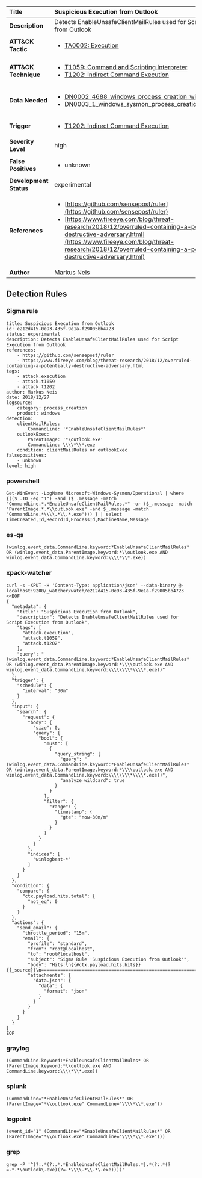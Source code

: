 | Title                    | Suspicious Execution from Outlook       |
|:-------------------------|:------------------|
| **Description**          | Detects EnableUnsafeClientMailRules used for Script Execution from Outlook |
| **ATT&amp;CK Tactic**    |  <ul><li>[TA0002: Execution](https://attack.mitre.org/tactics/TA0002)</li></ul>  |
| **ATT&amp;CK Technique** | <ul><li>[T1059: Command and Scripting Interpreter](https://attack.mitre.org/techniques/T1059)</li><li>[T1202: Indirect Command Execution](https://attack.mitre.org/techniques/T1202)</li></ul>  |
| **Data Needed**          | <ul><li>[DN0002_4688_windows_process_creation_with_commandline](../Data_Needed/DN0002_4688_windows_process_creation_with_commandline.md)</li><li>[DN0003_1_windows_sysmon_process_creation](../Data_Needed/DN0003_1_windows_sysmon_process_creation.md)</li></ul>  |
| **Trigger**              | <ul><li>[T1202: Indirect Command Execution](../Triggers/T1202.md)</li></ul>  |
| **Severity Level**       | high |
| **False Positives**      | <ul><li>unknown</li></ul>  |
| **Development Status**   | experimental |
| **References**           | <ul><li>[https://github.com/sensepost/ruler](https://github.com/sensepost/ruler)</li><li>[https://www.fireeye.com/blog/threat-research/2018/12/overruled-containing-a-potentially-destructive-adversary.html](https://www.fireeye.com/blog/threat-research/2018/12/overruled-containing-a-potentially-destructive-adversary.html)</li></ul>  |
| **Author**               | Markus Neis |


## Detection Rules

### Sigma rule

```
title: Suspicious Execution from Outlook
id: e212d415-0e93-435f-9e1a-f29005bb4723
status: experimental
description: Detects EnableUnsafeClientMailRules used for Script Execution from Outlook
references:
    - https://github.com/sensepost/ruler
    - https://www.fireeye.com/blog/threat-research/2018/12/overruled-containing-a-potentially-destructive-adversary.html
tags:
    - attack.execution
    - attack.t1059
    - attack.t1202
author: Markus Neis
date: 2018/12/27
logsource:
    category: process_creation
    product: windows
detection:
    clientMailRules:
        CommandLine: '*EnableUnsafeClientMailRules*'
    outlookExec:
        ParentImage: '*\outlook.exe'
        CommandLine: \\\\*\\*.exe
    condition: clientMailRules or outlookExec
falsepositives:
    - unknown
level: high

```





### powershell
    
```
Get-WinEvent -LogName Microsoft-Windows-Sysmon/Operational | where {(($_.ID -eq "1") -and ($_.message -match "CommandLine.*.*EnableUnsafeClientMailRules.*" -or ($_.message -match "ParentImage.*.*\\outlook.exe" -and $_.message -match "CommandLine.*\\\\.*\\.*.exe"))) } | select TimeCreated,Id,RecordId,ProcessId,MachineName,Message
```


### es-qs
    
```
(winlog.event_data.CommandLine.keyword:*EnableUnsafeClientMailRules* OR (winlog.event_data.ParentImage.keyword:*\\outlook.exe AND winlog.event_data.CommandLine.keyword:\\\\*\\*.exe))
```


### xpack-watcher
    
```
curl -s -XPUT -H 'Content-Type: application/json' --data-binary @- localhost:9200/_watcher/watch/e212d415-0e93-435f-9e1a-f29005bb4723 <<EOF
{
  "metadata": {
    "title": "Suspicious Execution from Outlook",
    "description": "Detects EnableUnsafeClientMailRules used for Script Execution from Outlook",
    "tags": [
      "attack.execution",
      "attack.t1059",
      "attack.t1202"
    ],
    "query": "(winlog.event_data.CommandLine.keyword:*EnableUnsafeClientMailRules* OR (winlog.event_data.ParentImage.keyword:*\\\\outlook.exe AND winlog.event_data.CommandLine.keyword:\\\\\\\\*\\\\*.exe))"
  },
  "trigger": {
    "schedule": {
      "interval": "30m"
    }
  },
  "input": {
    "search": {
      "request": {
        "body": {
          "size": 0,
          "query": {
            "bool": {
              "must": [
                {
                  "query_string": {
                    "query": "(winlog.event_data.CommandLine.keyword:*EnableUnsafeClientMailRules* OR (winlog.event_data.ParentImage.keyword:*\\\\outlook.exe AND winlog.event_data.CommandLine.keyword:\\\\\\\\*\\\\*.exe))",
                    "analyze_wildcard": true
                  }
                }
              ],
              "filter": {
                "range": {
                  "timestamp": {
                    "gte": "now-30m/m"
                  }
                }
              }
            }
          }
        },
        "indices": [
          "winlogbeat-*"
        ]
      }
    }
  },
  "condition": {
    "compare": {
      "ctx.payload.hits.total": {
        "not_eq": 0
      }
    }
  },
  "actions": {
    "send_email": {
      "throttle_period": "15m",
      "email": {
        "profile": "standard",
        "from": "root@localhost",
        "to": "root@localhost",
        "subject": "Sigma Rule 'Suspicious Execution from Outlook'",
        "body": "Hits:\n{{#ctx.payload.hits.hits}}{{_source}}\n================================================================================\n{{/ctx.payload.hits.hits}}",
        "attachments": {
          "data.json": {
            "data": {
              "format": "json"
            }
          }
        }
      }
    }
  }
}
EOF

```


### graylog
    
```
(CommandLine.keyword:*EnableUnsafeClientMailRules* OR (ParentImage.keyword:*\\outlook.exe AND CommandLine.keyword:\\\\*\\*.exe))
```


### splunk
    
```
(CommandLine="*EnableUnsafeClientMailRules*" OR (ParentImage="*\\outlook.exe" CommandLine="\\\\*\\*.exe"))
```


### logpoint
    
```
(event_id="1" (CommandLine="*EnableUnsafeClientMailRules*" OR (ParentImage="*\\outlook.exe" CommandLine="\\\\*\\*.exe")))
```


### grep
    
```
grep -P '^(?:.*(?:.*.*EnableUnsafeClientMailRules.*|.*(?:.*(?=.*.*\outlook\.exe)(?=.*\\\\.*\\.*\.exe))))'
```



